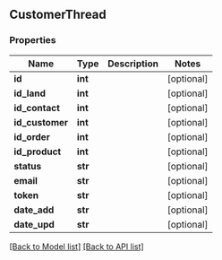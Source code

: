 ## CustomerThread

### Properties
Name | Type | Description | Notes
------------ | ------------- | ------------- | -------------
**id** | **int** |  | [optional] 
**id_land** | **int** |  | [optional] 
**id_contact** | **int** |  | [optional] 
**id_customer** | **int** |  | [optional] 
**id_order** | **int** |  | [optional] 
**id_product** | **int** |  | [optional] 
**status** | **str** |  | [optional] 
**email** | **str** |  | [optional] 
**token** | **str** |  | [optional] 
**date_add** | **str** |  | [optional] 
**date_upd** | **str** |  | [optional] 

[[Back to Model list]](#documentation-for-models) [[Back to API list]](#documentation-for-api-endpoints)


